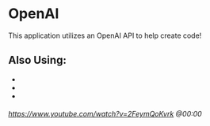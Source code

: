 # OpenAI
This application utilizes an OpenAI API to help create code!
## Also Using:
- 
- 
- 



###### https://www.youtube.com/watch?v=2FeymQoKvrk @00:00


